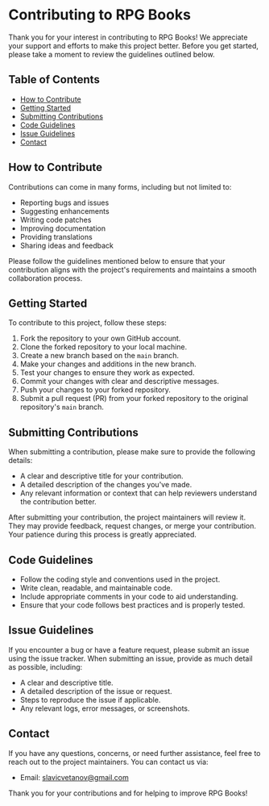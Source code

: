 # Contributing to RPG Books

Thank you for your interest in contributing to RPG Books! We appreciate your support and efforts to make this project better. Before you get started, please take a moment to review the guidelines outlined below.

## Table of Contents
- [How to Contribute](#how-to-contribute)
- [Getting Started](#getting-started)
- [Submitting Contributions](#submitting-contributions)
- [Code Guidelines](#code-guidelines)
- [Issue Guidelines](#issue-guidelines)
- [Contact](#contact)

## How to Contribute

Contributions can come in many forms, including but not limited to:

- Reporting bugs and issues
- Suggesting enhancements
- Writing code patches
- Improving documentation
- Providing translations
- Sharing ideas and feedback

Please follow the guidelines mentioned below to ensure that your contribution aligns with the project's requirements and maintains a smooth collaboration process.

## Getting Started

To contribute to this project, follow these steps:

1. Fork the repository to your own GitHub account.
2. Clone the forked repository to your local machine.
3. Create a new branch based on the `main` branch.
4. Make your changes and additions in the new branch.
5. Test your changes to ensure they work as expected.
6. Commit your changes with clear and descriptive messages.
7. Push your changes to your forked repository.
8. Submit a pull request (PR) from your forked repository to the original repository's `main` branch.

## Submitting Contributions

When submitting a contribution, please make sure to provide the following details:

- A clear and descriptive title for your contribution.
- A detailed description of the changes you've made.
- Any relevant information or context that can help reviewers understand the contribution better.

After submitting your contribution, the project maintainers will review it. They may provide feedback, request changes, or merge your contribution. Your patience during this process is greatly appreciated.

## Code Guidelines

- Follow the coding style and conventions used in the project.
- Write clean, readable, and maintainable code.
- Include appropriate comments in your code to aid understanding.
- Ensure that your code follows best practices and is properly tested.

## Issue Guidelines

If you encounter a bug or have a feature request, please submit an issue using the issue tracker. When submitting an issue, provide as much detail as possible, including:

- A clear and descriptive title.
- A detailed description of the issue or request.
- Steps to reproduce the issue if applicable.
- Any relevant logs, error messages, or screenshots.

## Contact

If you have any questions, concerns, or need further assistance, feel free to reach out to the project maintainers. You can contact us via:

- Email: slavicvetanov@gmail.com

Thank you for your contributions and for helping to improve RPG Books!
